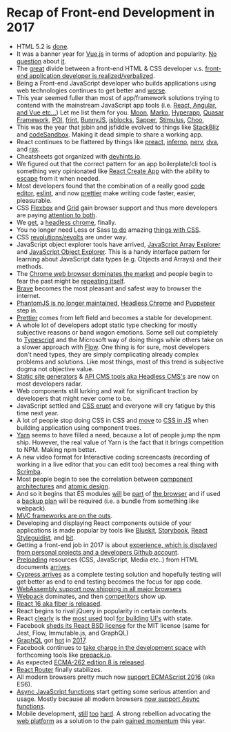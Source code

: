 # Recap of Front-end Development in 2017

* HTML 5.2 is [done](https://www.w3.org/blog/2017/12/html-5-2-is-done-html-5-3-is-coming/).
* It was a banner year for [Vue.js](https://vuejs.org/) in terms of adoption and popularity. [No question](https://www.npmjs.com/npm/state-of-javascript-frameworks-2017-part-1) about [it](https://stateofjs.com/2017/front-end/results/).
* The [great](https://medium.com/@jerrylowm/the-death-of-front-end-developers-803a95e0f411) divide between a front-end HTML & CSS developer v.s. [front-end application developer is realized/verbalized](https://medium.com/@mandy.michael/is-there-any-value-in-people-who-cannot-write-javascript-d0a66b16de06).
* Being a Front-end JavaScript developer who builds applications using web technologies continues to get better and [worse](https://blog.logrocket.com/the-increasing-nature-of-frontend-complexity-b73c784c09ae).
* This year seemed fuller than most of app/framework solutions trying to contend with the mainstream JavaScript app tools (i.e. [React, Angular, and Vue etc...](https://stateofjs.com/2017/front-end/results)) Let me list them for you. [Moon](http://moonjs.ga/docs/overview.html), [Marko](https://markojs.com/), [Hyperapp](https://github.com/hyperapp/hyperapp), [Quasar Framework](http://quasar-framework.org/), [POI](https://poi.js.org), [frint](https://frint.js.org/), [BunnyJS](https://bunnyjs.com/), [jsblocks](http://jsblocks.com/), [Sapper](https://sapper.svelte.technology/), [Stimulus](https://github.com/stimulusjs/stimulus), [Choo](https://github.com/choojs/choo), 
* This was the year that jsbin and jsfiddle evolved to things like [StackBliz](https://stackblitz.com/) and [codeSandbox](https://codesandbox.io/). Making it dead simple to share a working app.
* React continues to be flattered by things like [preact](https://preactjs.com/), [inferno](https://infernojs.org/), [nerv](https://github.com/NervJS/nerv), [dva](https://github.com/dvajs/dva), and [rax](https://github.com/alibaba/rax).
* Cheatsheets got organized with [devhints.io](https://devhints.io/).
* We figured out that the correct pattern for an app boilerplate/cli tool is something very opinionated like [React Create App](https://github.com/facebookincubator/create-react-app) with the ability to [escape](https://github.com/facebookincubator/create-react-app/blob/master/packages/react-scripts/template/README.md#npm-run-eject) from it when needed.
* Most developers found that the combination of a really good [code editor](https://code.visualstudio.com/), [eslint](https://eslint.org/), and now [prettier](https://github.com/prettier/prettier) make writing code faster, easier, pleasurable.
* CSS [Flexbox](https://developer.mozilla.org/en-US/docs/Web/CSS/CSS_Flexible_Box_Layout/Basic_Concepts_of_Flexbox) and [Grid](https://developer.mozilla.org/en-US/docs/Web/CSS/CSS_Grid_Layout) gain browser support and thus more developers are paying [attention to both](https://rachelandrew.co.uk/archives/2016/03/30/should-i-use-grid-or-flexbox/).
* We [get](https://blog.chromium.org/2017/05/chrome-59-beta-headless-chromium-native.html), a [headless chrome](https://chromium.googlesource.com/chromium/src/+/lkgr/headless/README.md), finally.
* You no longer need Less or Sass [to do](https://shoelace.style) amazing [things with CSS](http://cssnext.io/features/).
* CSS [revolutions/revolts](http://ryanogles.by/css/javascript/2017/05/25/the-state-of-css.html) are under way.
* JavaScript object explorer tools have arrived, [JavaScript Array Explorer](https://sdras.github.io/array-explorer/)
and [JavaScript Object Explorer](https://sdras.github.io/object-explorer/). This is a handy interface pattern for learning about JavaScript data types (e.g. Objects and Arrays) and their methods. 
* The [Chrome web browser dominates the market](http://gs.statcounter.com/browser-market-share) and people begin to fear the past might be [repeating itself](https://www.theverge.com/2018/1/4/16805216/google-chrome-only-sites-internet-explorer-6-web-standards).
* [Brave](https://brave.com/) becomes the most pleasant and safest way to browser the internet.
* [PhantomJS is no longer maintained](https://www.infoq.com/news/2017/04/Phantomjs-future-uncertain), [Headless Chrome](https://chromium.googlesource.com/chromium/src/+/lkgr/headless/README.md) and [Puppeteer](https://github.com/GoogleChrome/puppeteer) step in.
* [Prettier](https://prettier.io/) comes from left field and becomes a stable for development.
* A whole lot of developers adopt static type checking for mostly subjective reasons or band wagon emotions. Some sell out completely to [Typescript](https://github.com/Microsoft/TypeScript) and the Microsoft way of doing things while others take on a slower approach with [Flow](https://github.com/facebook/flow). One thing is for sure, most developers don't need types, they are simply complicating already complex problems and solutions. Like most things, most of this trend is subjective dogma not objective value.
* [Static site generators](https://www.staticgen.com/) & [API CMS tools aka Headless CMS's](https://en.wikipedia.org/wiki/Headless_CMS) are now on most developers radar.
* Web components still lurking and wait for significant traction by developers that might never come to be.
* JavaScript settled and [CSS erupt](http://michelebertoli.github.io/css-in-js/) and everyone will cry fatigue by this time next year.
* A lot of people stop doing CSS in CSS and [move](https://speakerdeck.com/vjeux/react-css-in-js) to [CSS in JS](https://levelup.gitconnected.com/a-brief-history-of-css-in-js-how-we-got-here-and-where-were-going-ea6261c19f04) when building application using component trees.
* [Yarn](https://yarnpkg.com/en/) seems to have filled a need, because a lot of people jump the npm ship. However, the real value of Yarn is the fact that it brings competition to NPM. Making npm better.
* A new video format for Interactive coding screencasts (recording of working in a live editor that you can edit too) becomes a real thing with [Scrimba](https://scrimba.com/about).
* Most people begin to see the correlation between [component architectures](https://en.wikipedia.org/wiki/Component-based_software_engineering) and [atomic design](http://patternlab.io/).
* And so it begins that ES modules [will](https://philipwalton.com/articles/deploying-es2015-code-in-production-today/) be [part](https://medium.com/dev-channel/es6-modules-in-chrome-canary-m60-ba588dfb8ab7) of [the browser](https://caniuse.com/#feat=es6-module) and if used a [backup plan](https://github.com/WebReflection/ecma) will be required (i.e. a bundle from something like webpack).
* [MVC frameworks are on the outs](https://codeburst.io/javascript-trends-in-2018-3fb0077259).
* Developing and displaying React components outside of your applications is made popular by tools like [Bluekit](http://bluekit.blueberry.io/), [Storybook](https://storybook.js.org/), [React Styleguidist](Styleguidist), and [bit](https://bitsrc.io/).
* Getting a front-end job in 2017 is about [experience, which is displayed from personal projects and a developers Github account](https://research.hackerrank.com/developer-skills/2018/).
* [Preloading](https://developer.mozilla.org/en-US/docs/Web/HTML/Preloading_content) resources (CSS, JavaScript, Media etc..) from HTML documents [arrives](https://www.w3.org/TR/preload/).
* [Cypress arrives](https://www.cypress.io/how-it-works/) as a complete testing solution and hopefully testing will get better as end to end testing becomes the focus for app code.
* [WebAssembly support now shipping in all major browsers](https://blog.mozilla.org/blog/2017/11/13/webassembly-in-browsers/)
* [Webpack](https://webpack.js.org/) dominates, and then [competitors](https://github.com/parcel-bundler/parcel) show up.
* [React 16 aka fiber is released](https://reactjs.org/blog/2017/09/26/react-v16.0.html).
* React begins to rival jQuery in popularity in certain contexts.
* React [clearly](https://twitter.com/npmjs/status/949017852702543876) is the [most used](https://www.npmjs.com/npm/state-of-javascript-frameworks-2017-part-1) tool [for building UI's](https://stackoverflow.blog/2018/01/11/brutal-lifecycle-javascript-frameworks/) with state.
* Facebook [sheds its React BSD license](https://code.facebook.com/posts/300798627056246/relicensing-react-jest-flow-and-immutable-js/) for the MIT license (same for Jest, Flow, Immutable.js, and GraphQL)
* [GraphQL](https://dev-blog.apollodata.com/2017-the-year-in-graphql-124a050d04c6) got [hot](https://graphcms.com/) in [2017](https://www.graphql.com/case-studies/).
* Facebook continues to [take charge in the development space](https://code.facebook.com/projects/) with forthcoming tools like [prepack.io](https://prepack.io/).
* As expected [ECMA-262 edition 8 is released](https://www.ecma-international.org/publications/standards/Ecma-262.htm).
* [React Router](https://reacttraining.com/react-router/) finally stabilizes.
* All modern browsers pretty much now [support ECMAScript 2016](http://kangax.github.io/compat-table/es6/) (aka ES6).
* [Async JavaScript functions](https://developer.mozilla.org/en-US/docs/Web/JavaScript/Reference/Statements/async_function) start getting some serious attention and usage. Mostly because all modern browsers [now support Async functions](https://caniuse.com/#search=async%20fun).
* Mobile development, [still](https://flutter.io/) [too](https://facebook.github.io/react-native/) [hard](https://www.nativescript.org/). A strong rebellion advocating the [web platform](https://blog.mozilla.org/firefox/progressive-web-apps-whats-big-deal/) as a solution to the pain [gained momentum](https://joreteg.com/blog/betting-on-the-web) this year.

